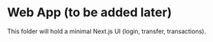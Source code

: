 # Web App (to be added later)

This folder will hold a minimal Next.js UI (login, transfer, transactions).
